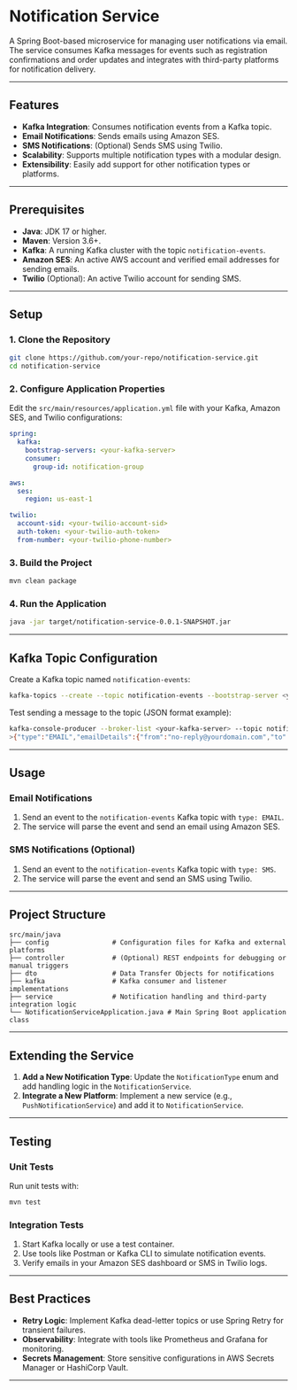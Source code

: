 # Notification Service

A Spring Boot-based microservice for managing user notifications via email. The service consumes Kafka messages for
events such as registration confirmations and order updates and integrates with third-party platforms for notification
delivery.

---

## Features

- **Kafka Integration**: Consumes notification events from a Kafka topic.
- **Email Notifications**: Sends emails using Amazon SES.
- **SMS Notifications**: (Optional) Sends SMS using Twilio.
- **Scalability**: Supports multiple notification types with a modular design.
- **Extensibility**: Easily add support for other notification types or platforms.

---

## Prerequisites

- **Java**: JDK 17 or higher.
- **Maven**: Version 3.6+.
- **Kafka**: A running Kafka cluster with the topic `notification-events`.
- **Amazon SES**: An active AWS account and verified email addresses for sending emails.
- **Twilio** (Optional): An active Twilio account for sending SMS.

---

## Setup

### 1. Clone the Repository

```bash
git clone https://github.com/your-repo/notification-service.git
cd notification-service
```

### 2. Configure Application Properties

Edit the `src/main/resources/application.yml` file with your Kafka, Amazon SES, and Twilio configurations:

```yaml
spring:
  kafka:
    bootstrap-servers: <your-kafka-server>
    consumer:
      group-id: notification-group

aws:
  ses:
    region: us-east-1

twilio:
  account-sid: <your-twilio-account-sid>
  auth-token: <your-twilio-auth-token>
  from-number: <your-twilio-phone-number>
```

### 3. Build the Project

```bash
mvn clean package
```

### 4. Run the Application

```bash
java -jar target/notification-service-0.0.1-SNAPSHOT.jar
```

---

## Kafka Topic Configuration

Create a Kafka topic named `notification-events`:

```bash
kafka-topics --create --topic notification-events --bootstrap-server <your-kafka-server> --partitions 3 --replication-factor 1
```

Test sending a message to the topic (JSON format example):

```bash
kafka-console-producer --broker-list <your-kafka-server> --topic notification-events
>{"type":"EMAIL","emailDetails":{"from":"no-reply@yourdomain.com","to":"user@example.com","subject":"Welcome!","body":"Thank you for registering!"}}
```

---

## Usage

### Email Notifications

1. Send an event to the `notification-events` Kafka topic with `type: EMAIL`.
2. The service will parse the event and send an email using Amazon SES.

### SMS Notifications (Optional)

1. Send an event to the `notification-events` Kafka topic with `type: SMS`.
2. The service will parse the event and send an SMS using Twilio.

---

## Project Structure

```plaintext
src/main/java
├── config                # Configuration files for Kafka and external platforms
├── controller            # (Optional) REST endpoints for debugging or manual triggers
├── dto                   # Data Transfer Objects for notifications
├── kafka                 # Kafka consumer and listener implementations
├── service               # Notification handling and third-party integration logic
└── NotificationServiceApplication.java # Main Spring Boot application class
```

---

## Extending the Service

1. **Add a New Notification Type**: Update the `NotificationType` enum and add handling logic in the
   `NotificationService`.
2. **Integrate a New Platform**: Implement a new service (e.g., `PushNotificationService`) and add it to
   `NotificationService`.

---

## Testing

### Unit Tests

Run unit tests with:

```bash
mvn test
```

### Integration Tests

1. Start Kafka locally or use a test container.
2. Use tools like Postman or Kafka CLI to simulate notification events.
3. Verify emails in your Amazon SES dashboard or SMS in Twilio logs.

---

## Best Practices

- **Retry Logic**: Implement Kafka dead-letter topics or use Spring Retry for transient failures.
- **Observability**: Integrate with tools like Prometheus and Grafana for monitoring.
- **Secrets Management**: Store sensitive configurations in AWS Secrets Manager or HashiCorp Vault.

---
